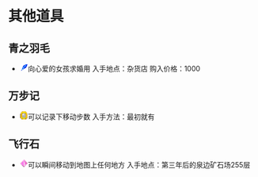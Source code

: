 # 其他道具

## 青之羽毛

- ![青之羽毛.png](青之羽毛.png)向心爱的女孩求婚用
入手地点：杂货店 购入价格：1000

## 万步记

- ![万步记.png](万步记.png)可以记录下移动步数
入手方法：最初就有

## 飞行石

- ![飞行石.png](飞行石.png)可以瞬间移动到地图上任何地方
入手地点：第三年后的泉边矿石场255层
